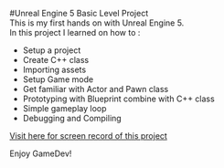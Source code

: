 #Unreal Engine 5 Basic Level Project  
This is my first hands on with Unreal Engine 5.  
In this project I learned on how to :
- Setup a project
- Create C++ class
- Importing assets
- Setup Game mode
- Get familiar with Actor and Pawn class
- Prototyping with Blueprint combine with C++ class
- Simple gameplay loop
- Debugging and Compiling

[Visit here for screen record of this project](https://drive.google.com/file/d/1fMtGUH7x7G6jHOZjYZwzLrBg1nYpZ6rs/view?usp=sharing)

Enjoy GameDev!